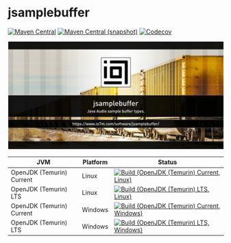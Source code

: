 jsamplebuffer
===

[![Maven Central](https://img.shields.io/maven-central/v/com.io7m.jsamplebuffer/com.io7m.jsamplebuffer.svg?style=flat-square)](http://search.maven.org/#search%7Cga%7C1%7Cg%3A%22com.io7m.jsamplebuffer%22)
[![Maven Central (snapshot)](https://img.shields.io/nexus/s/https/s01.oss.sonatype.org/com.io7m.jsamplebuffer/com.io7m.jsamplebuffer.svg?style=flat-square)](https://s01.oss.sonatype.org/content/repositories/snapshots/com/io7m/jsamplebuffer/)
[![Codecov](https://img.shields.io/codecov/c/github/io7m/jsamplebuffer.svg?style=flat-square)](https://codecov.io/gh/io7m/jsamplebuffer)

![jsamplebuffer](./src/site/resources/jsamplebuffer.jpg?raw=true)

| JVM | Platform | Status |
|-----|----------|--------|
| OpenJDK (Temurin) Current | Linux | [![Build (OpenJDK (Temurin) Current, Linux)](https://img.shields.io/github/actions/workflow/status/io7m/jsamplebuffer/main.linux.temurin.current.yml)](https://github.com/io7m/jsamplebuffer/actions?query=workflow%3Amain.linux.temurin.current)|
| OpenJDK (Temurin) LTS | Linux | [![Build (OpenJDK (Temurin) LTS, Linux)](https://img.shields.io/github/actions/workflow/status/io7m/jsamplebuffer/main.linux.temurin.lts.yml)](https://github.com/io7m/jsamplebuffer/actions?query=workflow%3Amain.linux.temurin.lts)|
| OpenJDK (Temurin) Current | Windows | [![Build (OpenJDK (Temurin) Current, Windows)](https://img.shields.io/github/actions/workflow/status/io7m/jsamplebuffer/main.windows.temurin.current.yml)](https://github.com/io7m/jsamplebuffer/actions?query=workflow%3Amain.windows.temurin.current)|
| OpenJDK (Temurin) LTS | Windows | [![Build (OpenJDK (Temurin) LTS, Windows)](https://img.shields.io/github/actions/workflow/status/io7m/jsamplebuffer/main.windows.temurin.lts.yml)](https://github.com/io7m/jsamplebuffer/actions?query=workflow%3Amain.windows.temurin.lts)|
